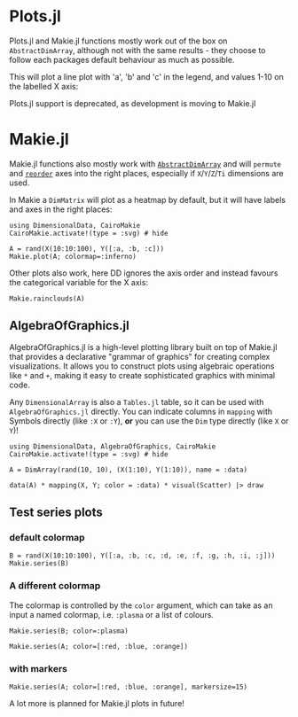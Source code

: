 # Plots.jl

Plots.jl and Makie.jl functions mostly work out of the box on `AbstractDimArray`,
although not with the same results - they choose to follow each packages default
behaviour as much as possible. 

This will plot a line plot with 'a', 'b' and 'c' in the legend,
and values 1-10 on the labelled X axis:


Plots.jl support is deprecated, as development is moving to Makie.jl


# Makie.jl

Makie.jl functions also mostly work with [`AbstractDimArray`](@ref) and will `permute` and 
[`reorder`](@ref) axes into the right places, especially if `X`/`Y`/`Z`/`Ti` dimensions are used.

In Makie a `DimMatrix` will plot as a heatmap by default, but it will have labels 
and axes in the right places:

```@example Makie
using DimensionalData, CairoMakie
CairoMakie.activate!(type = :svg) # hide

A = rand(X(10:10:100), Y([:a, :b, :c]))
Makie.plot(A; colormap=:inferno)
```

Other plots also work, here DD ignores the axis order and instead 
favours the categorical variable for the X axis:

```@example Makie
Makie.rainclouds(A)
```

## AlgebraOfGraphics.jl

AlgebraOfGraphics.jl is a high-level plotting library built on top of Makie.jl that provides a declarative "grammar of graphics" for creating complex visualizations. It allows you to construct plots using algebraic operations like `*` and `+`, making it easy to create sophisticated graphics with minimal code.

Any `DimensionalArray` is also a `Tables.jl` table, so it can be used with `AlgebraOfGraphics.jl` directly.  You can indicate columns in `mapping` with Symbols directly (like `:X` or `:Y`), **or** you can use the `Dim` type directly (like `X` or `Y`)! 

```@example Makie
using DimensionalData, AlgebraOfGraphics, CairoMakie
CairoMakie.activate!(type = :svg) # hide

A = DimArray(rand(10, 10), (X(1:10), Y(1:10)), name = :data)

data(A) * mapping(X, Y; color = :data) * visual(Scatter) |> draw
```




## Test series plots

### default colormap

```@example Makie
B = rand(X(10:10:100), Y([:a, :b, :c, :d, :e, :f, :g, :h, :i, :j]))
Makie.series(B)
```

### A different colormap
The colormap is controlled by the `color` argument, which can take as an input a named colormap, i.e. `:plasma` or a list of colours. 

```@example Makie
Makie.series(B; color=:plasma)
```

```@example Makie
Makie.series(A; color=[:red, :blue, :orange])
```
### with markers

```@example Makie
Makie.series(A; color=[:red, :blue, :orange], markersize=15)
```

A lot more is planned for Makie.jl plots in future!
